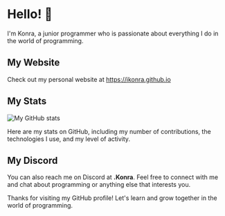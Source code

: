 # Hello! 👋

I'm Konra, a junior programmer who is passionate about everything I do in the world of programming. 

## My Website

Check out my personal website at https://ikonra.github.io


## My Stats

![My GitHub stats](https://github-readme-stats.vercel.app/api?username=iKonra&show_icons=true&theme=dark)

Here are my stats on GitHub, including my number of contributions, the technologies I use, and my level of activity.

## My Discord

You can also reach me on Discord at **.Konra**. Feel free to connect with me and chat about programming or anything else that interests you.

Thanks for visiting my GitHub profile! Let's learn and grow together in the world of programming.
